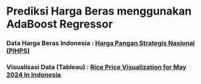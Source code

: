 # Prediksi Harga Beras menggunakan AdaBoost Regressor
<h3>Data Harga Beras Indonesia : <a href='https://www.bi.go.id/hargapangan'>Harga Pangan Strategis Nasional (PIHPS)</a></h3>
<h3>Visualisasi Data (Tableau) : <a href='https://public.tableau.com/views/VisualisasiPrediksiHargaBerasBulanMei2024/RicePriceVisualizationforMay2024InIndonesia?:language=en-US&:sid=&:display_count=n&:origin=viz_share_link'>Rice Price Visualization for May 2024 In Indonesia</a></h3>
